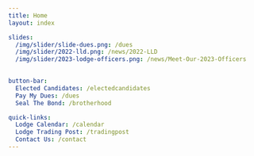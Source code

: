 ```yaml
---
title: Home
layout: index

slides:
  /img/slider/slide-dues.png: /dues
  /img/slider/2022-lld.png: /news/2022-LLD
  /img/slider/2023-lodge-officers.png: /news/Meet-Our-2023-Officers
  

button-bar:
  Elected Candidates: /electedcandidates
  Pay My Dues: /dues
  Seal The Bond: /brotherhood

quick-links:
  Lodge Calendar: /calendar
  Lodge Trading Post: /tradingpost
  Contact Us: /contact
---
```

